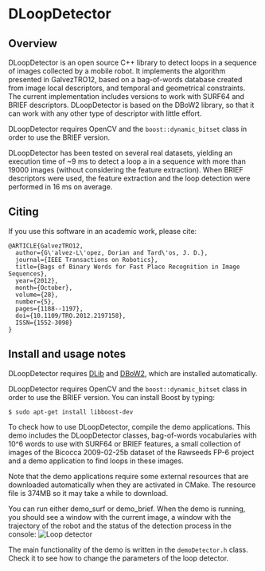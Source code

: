 DLoopDetector
=============

## Overview

DLoopDetector is an open source C++ library to detect loops in a sequence of images collected by a mobile robot. It implements the algorithm presented in GalvezTRO12, based on a bag-of-words database created from image local descriptors, and temporal and geometrical constraints. The current implementation includes versions to work with SURF64 and BRIEF descriptors. DLoopDetector is based on the DBoW2 library, so that it can work with any other type of descriptor with little effort.

DLoopDetector requires OpenCV and the `boost::dynamic_bitset` class in order to use the BRIEF version.

DLoopDetector has been tested on several real datasets, yielding an execution time of ~9 ms to detect a loop a in a sequence with more than 19000 images (without considering the feature extraction). When BRIEF descriptors were used, the feature extraction and the loop detection were performed in 16 ms on average.

## Citing

If you use this software in an academic work, please cite:

    @ARTICLE{GalvezTRO12,
      author={G\'alvez-L\'opez, Dorian and Tard\'os, J. D.},
      journal={IEEE Transactions on Robotics},
      title={Bags of Binary Words for Fast Place Recognition in Image Sequences},
      year={2012},
      month={October},
      volume={28},
      number={5},
      pages={1188--1197},
      doi={10.1109/TRO.2012.2197158},
      ISSN={1552-3098}
    }

## Install and usage notes

DLoopDetector requires [DLib](https://github.com/dorian3d/DLib) and [DBoW2](https://github.com/dorian3d/DBoW2), which are installed automatically.

DLoopDetector requires OpenCV and the `boost::dynamic_bitset` class in order to use the BRIEF version. You can install Boost by typing:

    $ sudo apt-get install libboost-dev


To check how to use DLoopDetector, compile the demo applications. This demo includes the DLoopDetector classes, bag-of-words vocabularies with 10^6 words to use with SURF64 or BRIEF features, a small collection of images of the Bicocca 2009-02-25b dataset of the Rawseeds FP-6 project and a demo application to find loops in these images.

Note that the demo applications require some external resources that are downloaded automatically when they are activated in CMake. The resource file is 374MB so it may take a while to download.

You can run either demo_surf or demo_brief. When the demo is running, you should see a window with the current image, a window with the trajectory of the robot and the status of the detection process in the console:
![Loop detector](http://dorian3d.github.com/other/images/dloop.png)

The main functionality of the demo is written in the `demoDetector.h` class. Check it to see how to change the parameters of the loop detector.
